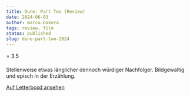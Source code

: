 ```yaml
---
title: Dune: Part Two (Review)
date: 2024-06-03
author: marco.bakera
tags: review, film
status: published
slug: dune-part-two-2024
---
```


⭐ 3.5

Stellenweise etwas länglicher dennoch würdiger Nachfolger. Bildgewaltig und episch in der Erzählung.

[Auf Letterboxd ansehen](https://boxd.it/6BhAoj)

